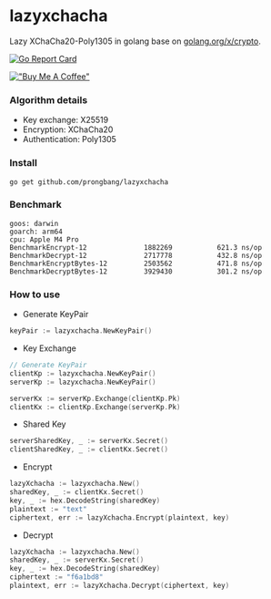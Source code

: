 # lazyxchacha

Lazy XChaCha20-Poly1305 in golang base on [golang.org/x/crypto](golang.org/x/crypto).

[![Go Report Card](https://goreportcard.com/badge/github.com/prongbang/lazyxchacha)](https://goreportcard.com/report/github.com/prongbang/lazyxchacha)

[!["Buy Me A Coffee"](https://www.buymeacoffee.com/assets/img/custom_images/orange_img.png)](https://www.buymeacoffee.com/prongbang)

### Algorithm details

- Key exchange: X25519
- Encryption: XChaCha20
- Authentication: Poly1305

### Install

```
go get github.com/prongbang/lazyxchacha
```

### Benchmark

```shell
goos: darwin
goarch: arm64
cpu: Apple M4 Pro
BenchmarkEncrypt-12         	 1882269	       621.3 ns/op
BenchmarkDecrypt-12         	 2717778	       432.8 ns/op
BenchmarkEncryptBytes-12    	 2503562	       471.8 ns/op
BenchmarkDecryptBytes-12    	 3929430	       301.2 ns/op
```

### How to use

- Generate KeyPair

```go
keyPair := lazyxchacha.NewKeyPair()
```

- Key Exchange

```go
// Generate KeyPair
clientKp := lazyxchacha.NewKeyPair()
serverKp := lazyxchacha.NewKeyPair()

serverKx := serverKp.Exchange(clientKp.Pk)
clientKx := clientKp.Exchange(serverKp.Pk)
```

- Shared Key

```go
serverSharedKey, _ := serverKx.Secret()
clientSharedKey, _ := clientKx.Secret()
```

- Encrypt

```go
lazyXchacha := lazyxchacha.New()
sharedKey, _ := clientKx.Secret()
key, _ := hex.DecodeString(sharedKey)
plaintext := "text"
ciphertext, err := lazyXchacha.Encrypt(plaintext, key)
```

- Decrypt

```go
lazyXchacha := lazyxchacha.New()
sharedKey, _ := serverKx.Secret()
key, _ := hex.DecodeString(sharedKey)
ciphertext := "f6a1bd8"
plaintext, err := lazyXchacha.Decrypt(ciphertext, key)
```
